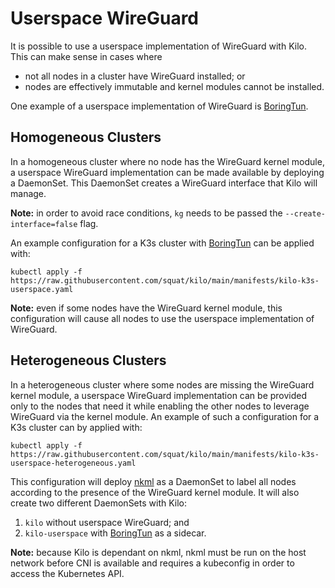 # Userspace WireGuard

It is possible to use a userspace implementation of WireGuard with Kilo.
This can make sense in cases where

* not all nodes in a cluster have WireGuard installed; or
* nodes are effectively immutable and kernel modules cannot be installed.

One example of a userspace implementation of WireGuard is [BoringTun].

## Homogeneous Clusters

In a homogeneous cluster where no node has the WireGuard kernel module, a userspace WireGuard implementation can be made available by deploying a DaemonSet.
This DaemonSet creates a WireGuard interface that Kilo will manage.

__Note:__ in order to avoid race conditions, `kg` needs to be passed the `--create-interface=false` flag. 

An example configuration for a K3s cluster with [BoringTun] can be applied with:

```shell
kubectl apply -f https://raw.githubusercontent.com/squat/kilo/main/manifests/kilo-k3s-userspace.yaml
```

__Note:__ even if some nodes have the WireGuard kernel module, this configuration will cause all nodes to use the userspace implementation of WireGuard.

## Heterogeneous Clusters

In a heterogeneous cluster where some nodes are missing the WireGuard kernel module, a userspace WireGuard implementation can be provided only to the nodes that need it while enabling the other nodes to leverage WireGuard via the kernel module.
An example of such a configuration for a K3s cluster can by applied with:

```shell
kubectl apply -f https://raw.githubusercontent.com/squat/kilo/main/manifests/kilo-k3s-userspace-heterogeneous.yaml
```

This configuration will deploy [nkml](https://github.com/leonnicolas/nkml) as a DaemonSet to label all nodes according to the presence of the WireGuard kernel module.
It will also create two different DaemonSets with Kilo:
1. `kilo` without userspace WireGuard; and
1. `kilo-userspace` with [BoringTun] as a sidecar.

__Note:__ because Kilo is dependant on nkml, nkml must be run on the host network before CNI is available and requires a kubeconfig in order to access the Kubernetes API.

[BoringTun]: https://github.com/cloudflare/boringtun
